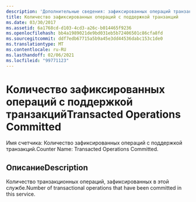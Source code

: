 ```yaml
---
description: 'Дополнительные сведения: зафиксированных операций транзакций'
title: Количество зафиксированных операций с поддержкой транзакций
ms.date: 03/30/2017
ms.assetid: 6a1768cd-d103-4cd3-a26c-b014465f9236
ms.openlocfilehash: bb4a1989021de9bd031eb5b72406501c86cfa8fd
ms.sourcegitcommit: ddf7edb67715a5b9a45e3dd44536dabc153c1de0
ms.translationtype: MT
ms.contentlocale: ru-RU
ms.lasthandoff: 02/06/2021
ms.locfileid: "99771123"
---
```

# <a name="transacted-operations-committed"></a><span data-ttu-id="ace15-103">Количество зафиксированных операций с поддержкой транзакций</span><span class="sxs-lookup"><span data-stu-id="ace15-103">Transacted Operations Committed</span></span>

<span data-ttu-id="ace15-104">Имя счетчика: Количество зафиксированных операций с поддержкой транзакций.</span><span class="sxs-lookup"><span data-stu-id="ace15-104">Counter Name: Transacted Operations Committed.</span></span>  
  
## <a name="description"></a><span data-ttu-id="ace15-105">Описание</span><span class="sxs-lookup"><span data-stu-id="ace15-105">Description</span></span>  

 <span data-ttu-id="ace15-106">Количество транзакционных операций, зафиксированных в этой службе.</span><span class="sxs-lookup"><span data-stu-id="ace15-106">Number of transactional operations that have been committed in this service.</span></span>
